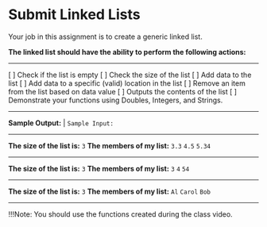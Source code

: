 # Submit Linked Lists

Your job in this assignment is to create a generic linked list.  

**The linked list should have the ability to perform the following actions:**

---

[ ]  Check if the list is empty
[ ]  Check the size of the list
[ ]  Add data to the list
[ ]  Add data to a specific (valid) location in the list
[ ]  Remove an item from the list based on data value
[ ]  Outputs the contents of the list
[ ]  Demonstrate your functions using Doubles, Integers, and Strings.

---
**Sample Output:** |   `Sample Input:`

---

**The size of the list is:** `3`
**The members of my list:** `3.3`
`4.5`
`5.34`

---

**The size of the list is:** `3`
**The members of my list:** `3`
`4`
`54`

---

**The size of the list is:** `3`
**The members of my list:** `Al`
`Carol`
`Bob`

---

!!!Note: You should use the functions created during the class video.
